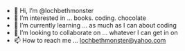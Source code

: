 - 👋 Hi, I’m @lochbethmonster
- 👀 I’m interested in ... books. coding. chocolate
- 🌱 I’m currently learning ... as much as I can about coding
- 💞️ I’m looking to collaborate on ... whatever I can get in on
- 📫 How to reach me ... lochbethmonster@yahoo.com

<!---
lochbethmonster/lochbethmonster is a ✨ special ✨ repository because its `README.md` (this file) appears on your GitHub profile.
You can click the Preview link to take a look at your changes.
--->
